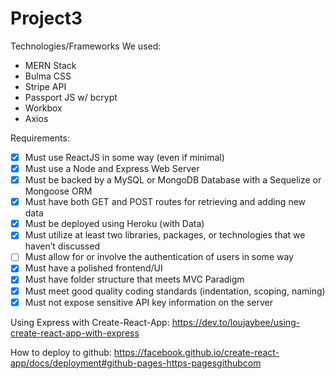 # Project3
Technologies/Frameworks We used:
* MERN Stack
* Bulma CSS
* Stripe API
* Passport JS w/ bcrypt
* Workbox
* Axios

Requirements:
* [x] Must use ReactJS in some way (even if minimal)
* [x] Must use a Node and Express Web Server
* [x] Must be backed by a MySQL or MongoDB Database with a Sequelize or Mongoose ORM
* [x] Must have both GET and POST routes for retrieving and adding new data
* [x] Must be deployed using Heroku (with Data)
* [x] Must utilize at least two libraries, packages, or technologies that we haven’t discussed
* [ ] Must allow for or involve the authentication of users in some way
* [x] Must have a polished frontend/UI
* [x] Must have folder structure that meets MVC Paradigm
* [x] Must meet good quality coding standards (indentation, scoping, naming)
* [x] Must not expose sensitive API key information on the server

Using Express with Create-React-App:
https://dev.to/loujaybee/using-create-react-app-with-express

How to deploy to github:
https://facebook.github.io/create-react-app/docs/deployment#github-pages-https-pagesgithubcom
